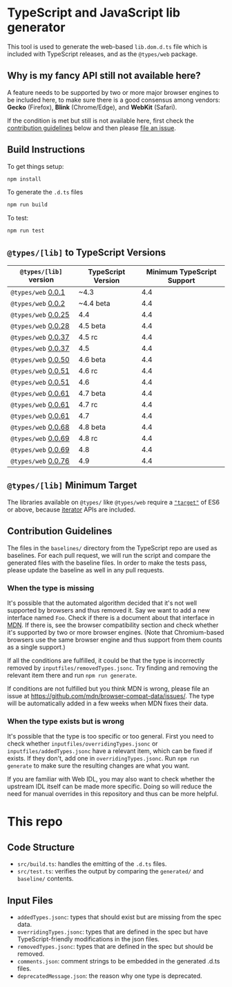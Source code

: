 # TypeScript and JavaScript lib generator

This tool is used to generate the web-based `lib.dom.d.ts` file which is included with TypeScript releases, and as the `@types/web` package.

## Why is my fancy API still not available here?

A feature needs to be supported by two or more major browser engines to be included here, to make sure there is a good consensus among vendors: __Gecko__ (Firefox), __Blink__ (Chrome/Edge), and __WebKit__ (Safari).

If the condition is met but still is not available here, first check the [contribution guidelines](#contribution-guidelines) below and then please [file an issue](https://github.com/microsoft/TypeScript-DOM-lib-generator/issues/new).

## Build Instructions

To get things setup:

```sh
npm install
```

To generate the `.d.ts` files

```sh
npm run build
```

To test:

```sh
npm run test
```


## `@types/[lib]` to TypeScript Versions

| `@types/[lib]` version | TypeScript Version  | Minimum TypeScript Support |
| ------------------------------------------------------------------------- | ----------- | -------------- |
| `@types/web` [0.0.1](https://www.npmjs.com/package/@types/web/v/0.0.1)    | ~4.3        | 4.4            |
| `@types/web` [0.0.2](https://www.npmjs.com/package/@types/web/v/0.0.2)    | ~4.4 beta   | 4.4            |
| `@types/web` [0.0.25](https://www.npmjs.com/package/@types/web/v/0.0.25)  | 4.4         | 4.4            |
| `@types/web` [0.0.28](https://www.npmjs.com/package/@types/web/v/0.0.28)  | 4.5 beta    | 4.4            |
| `@types/web` [0.0.37](https://www.npmjs.com/package/@types/web/v/0.0.37)  | 4.5 rc      | 4.4            |
| `@types/web` [0.0.37](https://www.npmjs.com/package/@types/web/v/0.0.37)  | 4.5         | 4.4            |
| `@types/web` [0.0.50](https://www.npmjs.com/package/@types/web/v/0.0.50)  | 4.6 beta    | 4.4            |
| `@types/web` [0.0.51](https://www.npmjs.com/package/@types/web/v/0.0.51)  | 4.6 rc      | 4.4            |
| `@types/web` [0.0.51](https://www.npmjs.com/package/@types/web/v/0.0.51)  | 4.6         | 4.4            |
| `@types/web` [0.0.61](https://www.npmjs.com/package/@types/web/v/0.0.61)  | 4.7 beta    | 4.4            |
| `@types/web` [0.0.61](https://www.npmjs.com/package/@types/web/v/0.0.61)  | 4.7 rc      | 4.4            |
| `@types/web` [0.0.61](https://www.npmjs.com/package/@types/web/v/0.0.61)  | 4.7         | 4.4            |
| `@types/web` [0.0.68](https://www.npmjs.com/package/@types/web/v/0.0.68)  | 4.8 beta    | 4.4            |
| `@types/web` [0.0.69](https://www.npmjs.com/package/@types/web/v/0.0.69)  | 4.8 rc      | 4.4            |
| `@types/web` [0.0.69](https://www.npmjs.com/package/@types/web/v/0.0.69)  | 4.8         | 4.4            |
| `@types/web` [0.0.76](https://www.npmjs.com/package/@types/web/v/0.0.76)  | 4.9         | 4.4            |

## `@types/[lib]` Minimum Target

The libraries available on `@types/` like `@types/web` require a [`"target"`](https://www.typescriptlang.org/tsconfig#target) of ES6 or above, because [iterator](https://www.typescriptlang.org/docs/handbook/iterators-and-generators.html) APIs are included.

## Contribution Guidelines

The files in the `baselines/` directory from the TypeScript repo are used as baselines.
For each pull request, we will run the script and compare the generated files with the baseline files.
In order to make the tests pass, please update the baseline as well in any pull requests.

### When the type is missing

It's possible that the automated algorithm decided that it's not well supported by browsers and thus removed it. Say we want to add a new interface named `Foo`. Check if there is a document about that interface in [MDN](https://developer.mozilla.org/). If there is, see the browser compatibility section and check whether it's supported by two or more browser engines. (Note that Chromium-based browsers use the same browser engine and thus support from them counts as a single support.)

If all the conditions are fulfilled, it could be that the type is incorrectly removed by `inputfiles/removedTypes.jsonc`. Try finding and removing the relevant item there and run `npm run generate`.

If conditions are not fulfilled but you think MDN is wrong, please file an issue at https://github.com/mdn/browser-compat-data/issues/. The type will be automatically added in a few weeks when MDN fixes their data.

### When the type exists but is wrong

It's possible that the type is too specific or too general. First you need to check whether `inputfiles/overridingTypes.jsonc` or `inputfiles/addedTypes.jsonc` have a relevant item, which can be fixed if exists. If they don't, add one in `overridingTypes.jsonc`. Run `npm run generate` to make sure the resulting changes are what you want.

If you are familiar with Web IDL, you may also want to check whether the upstream IDL itself can be made more specific. Doing so will reduce the need for manual overrides in this repository and thus can be more helpful.

# This repo

## Code Structure

- `src/build.ts`: handles the emitting of the `.d.ts` files.
- `src/test.ts`: verifies the output by comparing the `generated/` and `baseline/` contents.

## Input Files

- `addedTypes.jsonc`: types that should exist but are missing from the spec data.
- `overridingTypes.jsonc`: types that are defined in the spec but have TypeScript-friendly modifications in the json files.
- `removedTypes.jsonc`: types that are defined in the spec but should be removed.
- `comments.json`: comment strings to be embedded in the generated .d.ts files.
- `deprecatedMessage.json`: the reason why one type is deprecated.
